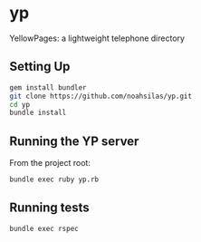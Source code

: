 yp
==

YellowPages: a lightweight telephone directory

Setting Up
---
```bash
gem install bundler
git clone https://github.com/noahsilas/yp.git
cd yp
bundle install
```


Running the YP server
---
From the project root:

```bash
bundle exec ruby yp.rb
```


Running tests
---
```bash
bundle exec rspec
```
